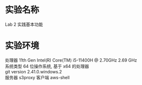 # 实验名称

Lab 2 实践基本功能

# 实验环境

处理器	11th Gen Intel(R) Core(TM) i5-11400H @ 2.70GHz   2.69 GHz  
系统类型	64 位操作系统, 基于 x64 的处理器  
git version 2.41.0.windows.2  
服务器 s3proxy
客户端 aws-shell
